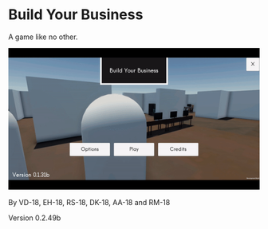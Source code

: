 # Build Your Business
A game like no other.

![Gameplay](MenuGIF.gif)

By VD-18, EH-18, RS-18, DK-18, AA-18 and RM-18

Version 0.2.49b

